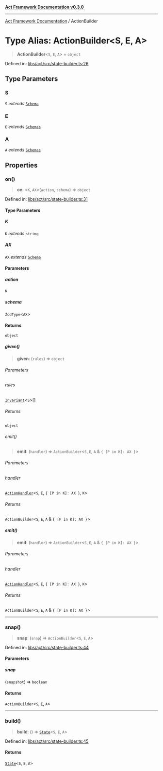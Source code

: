 [**Act Framework Documentation v0.3.0**](../README.md)

***

[Act Framework Documentation](../globals.md) / ActionBuilder

# Type Alias: ActionBuilder\<S, E, A\>

> **ActionBuilder**\<`S`, `E`, `A`\> = `object`

Defined in: [libs/act/src/state-builder.ts:26](https://github.com/Rotorsoft/act-root/blob/44434ac9e20b81fc5bbda127e1633a974aa78bcb/libs/act/src/state-builder.ts#L26)

## Type Parameters

### S

`S` *extends* [`Schema`](Schema.md)

### E

`E` *extends* [`Schemas`](Schemas.md)

### A

`A` *extends* [`Schemas`](Schemas.md)

## Properties

### on()

> **on**: \<`K`, `AX`\>(`action`, `schema`) => `object`

Defined in: [libs/act/src/state-builder.ts:31](https://github.com/Rotorsoft/act-root/blob/44434ac9e20b81fc5bbda127e1633a974aa78bcb/libs/act/src/state-builder.ts#L31)

#### Type Parameters

##### K

`K` *extends* `string`

##### AX

`AX` *extends* [`Schema`](Schema.md)

#### Parameters

##### action

`K`

##### schema

`ZodType`\<`AX`\>

#### Returns

`object`

##### given()

> **given**: (`rules`) => `object`

###### Parameters

###### rules

[`Invariant`](Invariant.md)\<`S`\>[]

###### Returns

`object`

###### emit()

> **emit**: (`handler`) => `ActionBuilder`\<`S`, `E`, `A` & `{ [P in K]: AX }`\>

###### Parameters

###### handler

[`ActionHandler`](ActionHandler.md)\<`S`, `E`, `{ [P in K]: AX }`, `K`\>

###### Returns

`ActionBuilder`\<`S`, `E`, `A` & `{ [P in K]: AX }`\>

##### emit()

> **emit**: (`handler`) => `ActionBuilder`\<`S`, `E`, `A` & `{ [P in K]: AX }`\>

###### Parameters

###### handler

[`ActionHandler`](ActionHandler.md)\<`S`, `E`, `{ [P in K]: AX }`, `K`\>

###### Returns

`ActionBuilder`\<`S`, `E`, `A` & `{ [P in K]: AX }`\>

***

### snap()

> **snap**: (`snap`) => `ActionBuilder`\<`S`, `E`, `A`\>

Defined in: [libs/act/src/state-builder.ts:44](https://github.com/Rotorsoft/act-root/blob/44434ac9e20b81fc5bbda127e1633a974aa78bcb/libs/act/src/state-builder.ts#L44)

#### Parameters

##### snap

(`snapshot`) => `boolean`

#### Returns

`ActionBuilder`\<`S`, `E`, `A`\>

***

### build()

> **build**: () => [`State`](State.md)\<`S`, `E`, `A`\>

Defined in: [libs/act/src/state-builder.ts:45](https://github.com/Rotorsoft/act-root/blob/44434ac9e20b81fc5bbda127e1633a974aa78bcb/libs/act/src/state-builder.ts#L45)

#### Returns

[`State`](State.md)\<`S`, `E`, `A`\>
